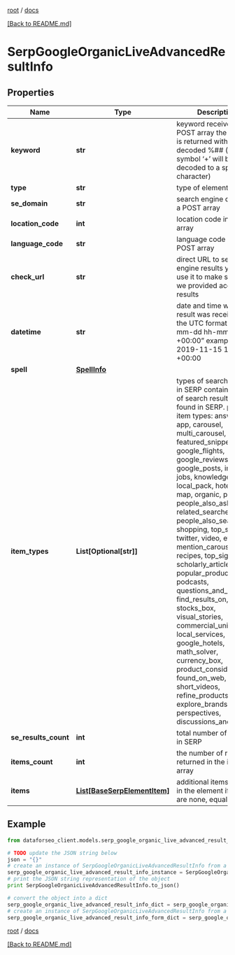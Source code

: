 [root](./../ "root") / [docs](./ "docs")

[[Back to README.md]](./../README.md "[Back to README.md]")

# SerpGoogleOrganicLiveAdvancedResultInfo

## Properties

Name | Type | Description | Notes
------------ | ------------- | ------------- | -------------
**keyword** | **str** | keyword received in a POST array the keyword is returned with decoded %## (plus symbol ‘+’ will be decoded to a space character) | [optional]
**type** | **str** | type of element | [optional]
**se_domain** | **str** | search engine domain in a POST array | [optional]
**location_code** | **int** | location code in a POST array | [optional]
**language_code** | **str** | language code in a POST array | [optional]
**check_url** | **str** | direct URL to search engine results you can use it to make sure that we provided accurate results | [optional]
**datetime** | **str** | date and time when the result was received in the UTC format: “yyyy-mm-dd hh-mm-ss +00:00” example: 2019-11-15 12:57:46 +00:00 | [optional]
**spell** | [**SpellInfo**](SpellInfo.md) |  | [optional]
**item_types** | **List[Optional[str]]** | types of search results in SERP contains types of search results (items) found in SERP. possible item types: answer_box, app, carousel, multi_carousel, featured_snippet, google_flights, google_reviews, google_posts, images, jobs, knowledge_graph, local_pack, hotels_pack, map, organic, paid, people_also_ask, related_searches, people_also_search, shopping, top_stories, twitter, video, events, mention_carousel, recipes, top_sights, scholarly_articles, popular_products, podcasts, questions_and_answers, find_results_on, stocks_box, visual_stories, commercial_units, local_services, google_hotels, math_solver, currency_box, product_considerations, found_on_web, short_videos, refine_products, explore_brands, perspectives, discussions_and_forums | [optional]
**se_results_count** | **int** | total number of results in SERP | [optional]
**items_count** | **int** | the number of results returned in the items array | [optional]
**items** | [**List[BaseSerpElementItem]**](BaseSerpElementItem.md) | additional items present in the element if there are none, equals null | [optional]

## Example

```python
from dataforseo_client.models.serp_google_organic_live_advanced_result_info import SerpGoogleOrganicLiveAdvancedResultInfo

# TODO update the JSON string below
json = "{}"
# create an instance of SerpGoogleOrganicLiveAdvancedResultInfo from a JSON string
serp_google_organic_live_advanced_result_info_instance = SerpGoogleOrganicLiveAdvancedResultInfo.from_json(json)
# print the JSON string representation of the object
print SerpGoogleOrganicLiveAdvancedResultInfo.to_json()

# convert the object into a dict
serp_google_organic_live_advanced_result_info_dict = serp_google_organic_live_advanced_result_info_instance.to_dict()
# create an instance of SerpGoogleOrganicLiveAdvancedResultInfo from a dict
serp_google_organic_live_advanced_result_info_form_dict = serp_google_organic_live_advanced_result_info.from_dict(serp_google_organic_live_advanced_result_info_dict)
```

  

[root](./../ "root") / [docs](./ "docs")

[[Back to README.md]](./../README.md "[Back to README.md]")
